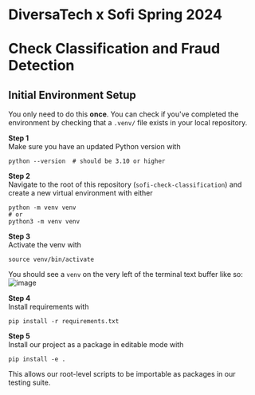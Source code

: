 # DiversaTech x Sofi Spring 2024<br><br>Check Classification and Fraud Detection

## Initial Environment Setup

You only need to do this **once**. You can check if you've completed the environment by checking that a `.venv/` file exists in your local repository. 

**Step 1** <br>
Make sure you have an updated Python version with
```
python --version  # should be 3.10 or higher
```

**Step 2** <br>
Navigate to the root of this repository (`sofi-check-classification`) and create a new virtual environment with either
```
python -m venv venv
# or
python3 -m venv venv
```

**Step 3** <br>
Activate the venv with
```
source venv/bin/activate
```
You should see a `venv` on the very left of the terminal text buffer like so:
![image](https://github.com/JermXT/sofi-check-classification/assets/82493352/c05a4041-b191-4baa-bd20-419e584e2d08)

**Step 4** <br>
Install requirements with
```
pip install -r requirements.txt
```

**Step 5** <br>
Install our project as a package in editable mode with
```
pip install -e .
```
This allows our root-level scripts to be importable as packages in our testing suite.
